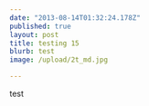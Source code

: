 ```yaml
---
date: "2013-08-14T01:32:24.178Z"
published: true
layout: post
title: testing 15
blurb: test
image: /upload/2t_md.jpg

---
```


test
